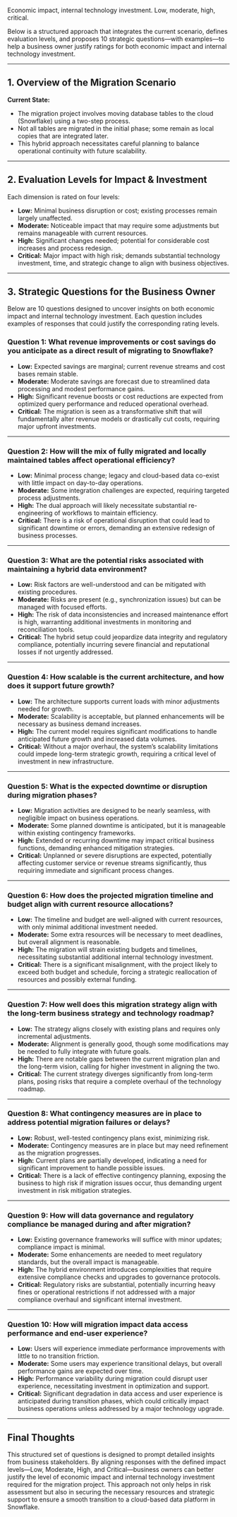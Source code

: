 Economic impact, internal technology investment. Low, moderate,  high, critical.

Below is a structured approach that integrates the current scenario, defines evaluation levels, and proposes 10 strategic questions—with examples—to help a business owner justify ratings for both economic impact and internal technology investment.

---

## 1. Overview of the Migration Scenario

**Current State:**  
- The migration project involves moving database tables to the cloud (Snowflake) using a two-step process.  
- Not all tables are migrated in the initial phase; some remain as local copies that are integrated later.  
- This hybrid approach necessitates careful planning to balance operational continuity with future scalability.

---

## 2. Evaluation Levels for Impact & Investment

Each dimension is rated on four levels:  
- **Low:** Minimal business disruption or cost; existing processes remain largely unaffected.  
- **Moderate:** Noticeable impact that may require some adjustments but remains manageable with current resources.  
- **High:** Significant changes needed; potential for considerable cost increases and process redesign.  
- **Critical:** Major impact with high risk; demands substantial technology investment, time, and strategic change to align with business objectives.

---

## 3. Strategic Questions for the Business Owner

Below are 10 questions designed to uncover insights on both economic impact and internal technology investment. Each question includes examples of responses that could justify the corresponding rating levels.

### **Question 1: What revenue improvements or cost savings do you anticipate as a direct result of migrating to Snowflake?**
- **Low:** Expected savings are marginal; current revenue streams and cost bases remain stable.  
- **Moderate:** Moderate savings are forecast due to streamlined data processing and modest performance gains.  
- **High:** Significant revenue boosts or cost reductions are expected from optimized query performance and reduced operational overhead.  
- **Critical:** The migration is seen as a transformative shift that will fundamentally alter revenue models or drastically cut costs, requiring major upfront investments.

---

### **Question 2: How will the mix of fully migrated and locally maintained tables affect operational efficiency?**
- **Low:** Minimal process change; legacy and cloud-based data co-exist with little impact on day-to-day operations.  
- **Moderate:** Some integration challenges are expected, requiring targeted process adjustments.  
- **High:** The dual approach will likely necessitate substantial re-engineering of workflows to maintain efficiency.  
- **Critical:** There is a risk of operational disruption that could lead to significant downtime or errors, demanding an extensive redesign of business processes.

---

### **Question 3: What are the potential risks associated with maintaining a hybrid data environment?**
- **Low:** Risk factors are well-understood and can be mitigated with existing procedures.  
- **Moderate:** Risks are present (e.g., synchronization issues) but can be managed with focused efforts.  
- **High:** The risk of data inconsistencies and increased maintenance effort is high, warranting additional investments in monitoring and reconciliation tools.  
- **Critical:** The hybrid setup could jeopardize data integrity and regulatory compliance, potentially incurring severe financial and reputational losses if not urgently addressed.

---

### **Question 4: How scalable is the current architecture, and how does it support future growth?**
- **Low:** The architecture supports current loads with minor adjustments needed for growth.  
- **Moderate:** Scalability is acceptable, but planned enhancements will be necessary as business demand increases.  
- **High:** The current model requires significant modifications to handle anticipated future growth and increased data volumes.  
- **Critical:** Without a major overhaul, the system’s scalability limitations could impede long-term strategic growth, requiring a critical level of investment in new infrastructure.

---

### **Question 5: What is the expected downtime or disruption during migration phases?**
- **Low:** Migration activities are designed to be nearly seamless, with negligible impact on business operations.  
- **Moderate:** Some planned downtime is anticipated, but it is manageable within existing contingency frameworks.  
- **High:** Extended or recurring downtime may impact critical business functions, demanding enhanced mitigation strategies.  
- **Critical:** Unplanned or severe disruptions are expected, potentially affecting customer service or revenue streams significantly, thus requiring immediate and significant process changes.

---

### **Question 6: How does the projected migration timeline and budget align with current resource allocations?**
- **Low:** The timeline and budget are well-aligned with current resources, with only minimal additional investment needed.  
- **Moderate:** Some extra resources will be necessary to meet deadlines, but overall alignment is reasonable.  
- **High:** The migration will strain existing budgets and timelines, necessitating substantial additional internal technology investment.  
- **Critical:** There is a significant misalignment, with the project likely to exceed both budget and schedule, forcing a strategic reallocation of resources and possibly external funding.

---

### **Question 7: How well does this migration strategy align with the long-term business strategy and technology roadmap?**
- **Low:** The strategy aligns closely with existing plans and requires only incremental adjustments.  
- **Moderate:** Alignment is generally good, though some modifications may be needed to fully integrate with future goals.  
- **High:** There are notable gaps between the current migration plan and the long-term vision, calling for higher investment in aligning the two.  
- **Critical:** The current strategy diverges significantly from long-term plans, posing risks that require a complete overhaul of the technology roadmap.

---

### **Question 8: What contingency measures are in place to address potential migration failures or delays?**
- **Low:** Robust, well-tested contingency plans exist, minimizing risk.  
- **Moderate:** Contingency measures are in place but may need refinement as the migration progresses.  
- **High:** Current plans are partially developed, indicating a need for significant improvement to handle possible issues.  
- **Critical:** There is a lack of effective contingency planning, exposing the business to high risk if migration issues occur, thus demanding urgent investment in risk mitigation strategies.

---

### **Question 9: How will data governance and regulatory compliance be managed during and after migration?**
- **Low:** Existing governance frameworks will suffice with minor updates; compliance impact is minimal.  
- **Moderate:** Some enhancements are needed to meet regulatory standards, but the overall impact is manageable.  
- **High:** The hybrid environment introduces complexities that require extensive compliance checks and upgrades to governance protocols.  
- **Critical:** Regulatory risks are substantial, potentially incurring heavy fines or operational restrictions if not addressed with a major compliance overhaul and significant internal investment.

---

### **Question 10: How will migration impact data access performance and end-user experience?**
- **Low:** Users will experience immediate performance improvements with little to no transition friction.  
- **Moderate:** Some users may experience transitional delays, but overall performance gains are expected over time.  
- **High:** Performance variability during migration could disrupt user experience, necessitating investment in optimization and support.  
- **Critical:** Significant degradation in data access and user experience is anticipated during transition phases, which could critically impact business operations unless addressed by a major technology upgrade.

---

## Final Thoughts

This structured set of questions is designed to prompt detailed insights from business stakeholders. By aligning responses with the defined impact levels—Low, Moderate, High, and Critical—business owners can better justify the level of economic impact and internal technology investment required for the migration project. This approach not only helps in risk assessment but also in securing the necessary resources and strategic support to ensure a smooth transition to a cloud-based data platform in Snowflake.
